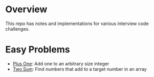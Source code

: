 # Overview
 This repo has notes and implementations for various interview code challenges.

 # Easy Problems

 - [Plus One](/PlusOne/): Add one to an arbitrary size integer
 - [Two Sum](/TwoSum/): Find numbers that add to a target number in an array
